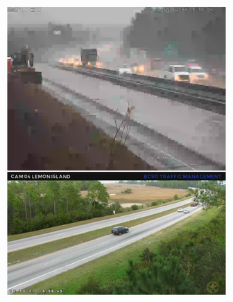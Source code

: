 ![AutomatedStoryAuthorV11](https://github.com/StateDocuments/SouthCarolina-public/blob/main/10301.flv.png)
![AutomatedStoryAuthorV11](https://github.com/StateDocuments/SouthCarolina-public/blob/main/jpeg04.jpg)
